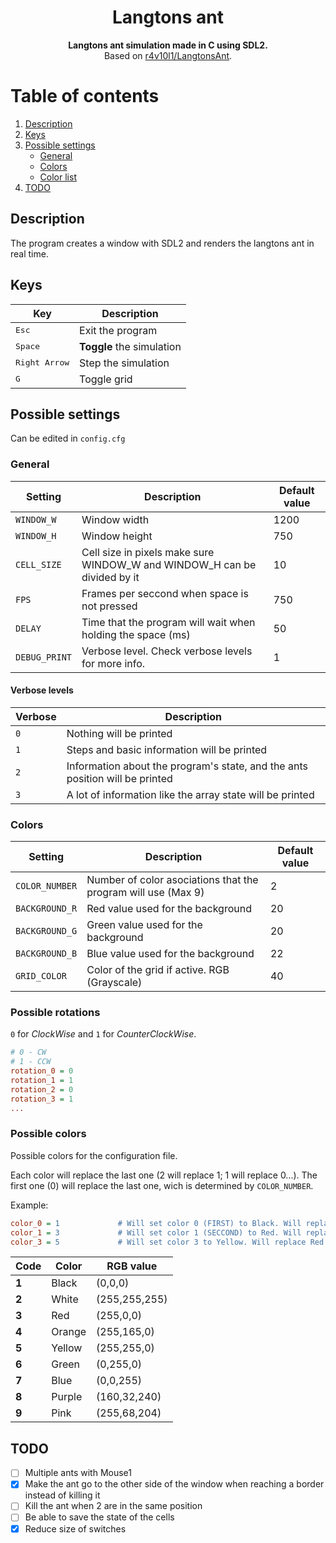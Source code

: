 <div align=center>
  <h1>Langtons ant</h1>
  <b>Langtons ant simulation made in C using SDL2.</b><br>
  Based on <a href="https://github.com/r4v10l1/LangtonsAnt">r4v10l1/LangtonsAnt</a>.
</div>

# Table of contents
1. [Description](https://github.com/r4v10l1/langtons-ant-c#Description)
1. [Keys](https://github.com/r4v10l1/langtons-ant-c#Keys)
2. [Possible settings](https://github.com/r4v10l1/langtons-ant-c#Possible-settings)
    - [General](https://github.com/r4v10l1/langtons-ant-c#General)
    - [Colors](https://github.com/r4v10l1/langtons-ant-c#Colors)
    - [Color list](https://github.com/r4v10l1/langtons-ant-c#Possible-colors)
4. [TODO](https://github.com/r4v10l1/langtons-ant-c#TODO)


## Description
The program creates a window with SDL2 and renders the langtons ant in real time.

## Keys
Key                     | Description
------------------------|------------------------
<kbd>Esc</kbd>          | Exit the program
<kbd>Space</kbd>        | **Toggle** the simulation
<kbd>Right Arrow</kbd>  | Step the simulation
<kbd>G</kbd>            | Toggle grid

## Possible settings
Can be edited in `config.cfg`

### General
Setting         | Description                                                                | Default value
----------------|----------------------------------------------------------------------------|----------------
`WINDOW_W`      | Window width                                                               | 1200
`WINDOW_H`      | Window height                                                              | 750
`CELL_SIZE`     | Cell size in pixels make sure WINDOW_W and WINDOW_H can be divided by it  | 10
`FPS`           | Frames per seccond when space is not pressed                               | 750
`DELAY`         | Time that the program will wait when holding the space (ms)                | 50
`DEBUG_PRINT`   | Verbose level. Check verbose levels for more info.                         | 1

#### Verbose levels
Verbose | Description
--------|--------------------------------------------------------------------------------
`0`     | Nothing will be printed
`1`     | Steps and basic information will be printed
`2`     | Information about the program's state, and the ants position will be printed
`3`     | A lot of information like the array state will be printed

### Colors
Setting         | Description                                                     | Default value
----------------|-----------------------------------------------------------------|----------------
`COLOR_NUMBER`  | Number of color asociations that the program will use (Max 9)   | 2
`BACKGROUND_R`  | Red value used for the background                               | 20
`BACKGROUND_G`  | Green value used for the background                             | 20
`BACKGROUND_B`  | Blue value used for the background                              | 22
`GRID_COLOR`    | Color of the grid if active. RGB (Grayscale)                    | 40

### Possible rotations
`0` for *ClockWise* and `1` for *CounterClockWise*.
```cfg
# 0 - CW
# 1 - CCW
rotation_0 = 0
rotation_1 = 1
rotation_2 = 0
rotation_3 = 1
...
```

### Possible colors
Possible colors for the configuration file.

Each color will replace the last one (2 will replace 1; 1 will replace 0...).
The first one (0) will replace the last one, wich is determined by `COLOR_NUMBER`.

Example:

```cfg
color_0 = 1             # Will set color 0 (FIRST) to Black. Will replace the last one (delends on COLOR_NUMBER).
color_1 = 3             # Will set color 1 (SECCOND) to Red. Will replace Black.
color_3 = 5             # Will set color 3 to Yellow. Will replace Red.
```

Code  | Color       | RGB value
------|-------------|-------------
**1** | Black       | (0,0,0)
**2** | White       | (255,255,255)
**3** | Red         | (255,0,0)
**4** | Orange      | (255,165,0)
**5** | Yellow      | (255,255,0)
**6** | Green       | (0,255,0)
**7** | Blue        | (0,0,255)
**8** | Purple      | (160,32,240)
**9** | Pink        | (255,68,204)

## TODO
- [ ] Multiple ants with Mouse1
- [X] Make the ant go to the other side of the window when reaching a border instead of killing it
- [ ] Kill the ant when 2 are in the same position
- [ ] Be able to save the state of the cells
- [X] Reduce size of switches
